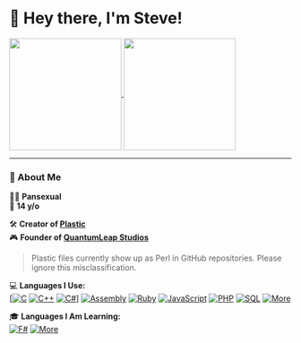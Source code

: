 # 👋 Hey there, I'm Steve!

<a href="https://github.com/QuantumLeap-Studios/plastic">
  <img height=200 align="center" src="https://github-readme-stats.vercel.app/api?username=SteveTheAnimator&card_width=321" />
</a>
<a href="https://github.com/SteveTheAnimator/SteveOS">
  <img height=200 align="center" src="https://github-readme-stats.vercel.app/api/top-langs?username=SteveTheAnimator&layout=compact&langs_count=8&card_width=321" />
</a>
 
---

### 🧠 About Me

🏳️‍🌈 **Pansexual**  
📢 **14 y/o**

🛠️ **Creator of [Plastic](https://quantumleapstudios.org/plastic/)**      
🎮 **Founder of [QuantumLeap Studios](https://quantumleapstudios.org/)**  

>  Plastic files currently show up as Perl in GitHub repositories. Please ignore this misclassification.

💻 **Languages I Use:**  
[[![C](https://img.shields.io/badge/C-00599C?style=flat&logo=c&logoColor=white)](https://en.wikipedia.org/wiki/C_(programming_language))
[![C++](https://img.shields.io/badge/C++-00599C?style=flat&logo=c%2B%2B&logoColor=white)](https://en.wikipedia.org/wiki/C%2B%2B)
[![C#](https://img.shields.io/badge/%23-239120?style=flat&logo=c&logoColor=white)](https://en.wikipedia.org/wiki/C_Sharp_(programming_language))]
[![Assembly](https://img.shields.io/badge/Assembly-808080?style=flat&logo=assemblyscript&logoColor=white)](https://en.wikipedia.org/wiki/Assembly_language)
[![Ruby](https://img.shields.io/badge/Ruby-CC342D?style=flat&logo=ruby&logoColor=white)](https://en.wikipedia.org/wiki/Ruby_(programming_language))
[![JavaScript](https://img.shields.io/badge/JavaScript-F7DF1E?style=flat&logo=javascript&logoColor=black)](https://en.wikipedia.org/wiki/JavaScript)
[![PHP](https://img.shields.io/badge/PHP-777BB4?style=flat&logo=php&logoColor=white)](https://en.wikipedia.org/wiki/PHP)
[![SQL](https://img.shields.io/badge/SQL-4479A1?style=flat&logo=mysql&logoColor=white)](https://en.wikipedia.org/wiki/SQL)
[![More](https://img.shields.io/badge/And%20More-000000?style=flat&logo=code&logoColor=white)](#)

🎓 **Languages I Am Learning:**  
[![F#](https://img.shields.io/badge/FSharp-800080?style=flat&logo=fsharp&logoColor=white)](https://en.wikipedia.org/wiki/F_Sharp_(programming_language))
[![More](https://img.shields.io/badge/And%20More-000000?style=flat&logo=code&logoColor=white)](#)

